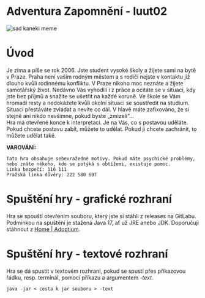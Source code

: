 # Adventura Zapomnění - luut02

![sad kaneki meme](https://i.kym-cdn.com/entries/icons/original/000/034/167/donny%27s_theme_cover.png)

# Úvod
Je zima a píše se rok 2006. Jste student vysoké školy a žijete sami na bytě v Praze. Praha není vaším rodným městem a s rodiči nejste v kontaktu již dlouho kvůli rodinnému konfliktu. V Praze nikoho moc neznáte a žijete samotářský život. Nedávno Vás vyhodili i z práce a ocitáte se v situaci, kdy jste bez příjmů a snažíte se ušetřit na každé koruně. Ve škole se Vám hromadí resty a nedokážete kvůli okolní situaci se soustředit na studium. Situaci přestáváte zvládat a nevíte co dál. V hlavě máte zafixováno, že si stejně ani nikdo nevšimne, pokud byste „zmizeli“…  
Hra má otevřené konce k interpretaci. Je na Vás, co s postavou uděláte. Pokud chcete postavu zabít, můžete to udělat. Pokud ji chcete zachránit, to můžete udělat také.


**VAROVÁNÍ:**
```  
Tato hra obsahuje sebevražedné motivy. Pokud máte psychické problémy, nebo znáte někoho, kdo se potýká s obtížemi, existuje pomoc.  
Linka bezpečí: 116 111  
Pražská linka důvěry: 222 580 697  
```

# Spuštění hry - grafické rozhraní
Hra se spouští otevřením souboru, který jste si stáhli z releases na GitLabu. Podmínkou na spuštění je stažená Java 17, ať už JRE anebo JDK. Doporučuji stáhnout z [Home | Adoptium](https://adoptium.net/).
# Spuštění hry - textové rozhraní
Hra se dá spustit v textovém rozhraní, pokud se spustí přes příkazovou řádku, resp. terminál, pomocí příkazu a argumentem *-text*.
```  
java -jar < cesta k jar souboru > -text
```  